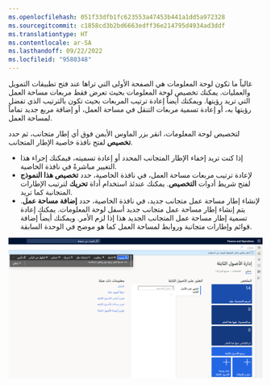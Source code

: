 ```yaml
---
ms.openlocfilehash: 051f33dfb1fc623553a47453b441a1dd5a972328
ms.sourcegitcommit: c1858cd3b2bd6663edff36e214795d4934ad3ddf
ms.translationtype: HT
ms.contentlocale: ar-SA
ms.lasthandoff: 09/22/2022
ms.locfileid: "9580348"
---
```

 غالباً ما تكون لوحة المعلومات هي الصفحة الأولى التي تراها عند فتح تطبيقات التمويل والعمليات. يمكنك تخصيص لوحة المعلومات بحيث تعرض فقط مربعات مساحة العمل التي تريد رؤيتها. ويمكنك أيضاً إعادة ترتيب المربعات بحيث تكون بالترتيب الذي تفضل رؤيتها به، أو إعادة تسمية مربعات التنقل في مساحة العمل، أو إضافة مربع جديد تماماً لمساحة العمل.

لتخصيص لوحة المعلومات، انقر بزر الماوس الأيمن فوق أي إطار متجانب، ثم حدد **تخصيص** لفتح نافذة خاصية الإطار المتجانب.

- إذا كنت تريد إخفاء الإطار المتجانب المحدد أو إعادة تسميته، فيمكنك إجراء هذا التغيير مباشرةً في نافذة الخاصية.
- لإعادة ترتيب مربعات مساحة العمل، في نافذة الخاصية، حدد **تخصيص هذا النموذج** لفتح شريط أدوات **التخصيص**. يمكنك عندئذ استخدام أداة **تحريك** لترتيب الإطارات المتجانبة كما تريد.
- لإنشاء إطار مساحة عمل متجانب جديد، في نافذة الخاصية، حدد **إضافة مساحة عمل**. يتم إنشاء إطار مساحة عمل متجانب جديد أسفل لوحة المعلومات. يمكنك إعادة تسمية إطار مساحة عمل المتجانب الجديد هذا إذا لزم الأمر. ويمكنك أيضاً إضافة قوائم وإطارات متجانبة وروابط لمساحة العمل كما هو موضح في الوحدة السابقة.

[ ![لقطه شاشة للوحة المعلومات وتخصيص مساحة العمل.](../media/dashboard-1.png) ](../media/dashboard-1.png#lightbox)